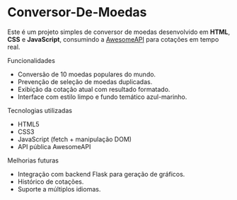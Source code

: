 # Conversor-De-Moedas
Este é um projeto simples de conversor de moedas desenvolvido em **HTML**, **CSS** e **JavaScript**, consumindo a [AwesomeAPI](https://docs.awesomeapi.com.br/api-de-moedas) para cotações em tempo real.

Funcionalidades

- Conversão de 10 moedas populares do mundo.
- Prevenção de seleção de moedas duplicadas.
- Exibição da cotação atual com resultado formatado.
- Interface com estilo limpo e fundo temático azul-marinho.


 Tecnologias utilizadas

- HTML5
- CSS3
- JavaScript (fetch + manipulação DOM)
- API pública AwesomeAPI

Melhorias futuras

- Integração com backend Flask para geração de gráficos.
- Histórico de cotações.
- Suporte a múltiplos idiomas.
